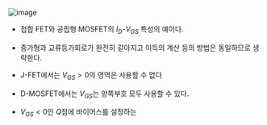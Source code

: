 ![image](https://github.com/user-attachments/assets/f03cde82-141c-4ae1-ba61-126d74680a38)

- 접합 FET와 공핍형 MOSFET의 $I_D$-$V_{GS}$ 특성의 예이다.
- 증가형과 교류등가회로가 완전히 같아지고 이득의 계산 등의 방법은 동일하므로 생략한다.

- J-FET에서는 $V_{GS}>0$의 영역은 사용할 수 없다
- D-MOSFET에서는 $V_{GS}$는 양쪽부호 모두 사용할 수 있다.
- $V_{GS}<0$인 $Q$점에 바이어스를 설정하는
